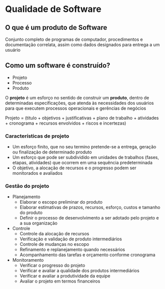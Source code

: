 # Qualidade de Software

## O que é um produto de Software

Conjunto completo de programas de computador, procedimentos e documentação correlata, assim como dados designados para entrega a um usuário

## Como um software é construído?

- Projeto
- Processo
- Produto

O **projeto** é um esforço no sentido de construir um **produto**, dentro de determinadas especificações, que atenda às necessidades dos usuários para que executem processos operacionais e gerências de negócios

Projeto = (titulo + objetivos + justificativas + plano de trabalho + atividades + cronograma + recursos envolvidos + riscos e incertezas)

### Características de projeto

- Um esforço finito, que no seu termino pretende-se a entrega, geração ou finalização de determinado produto
- Um esforço que pode ser subdividido em unidades de trabalhos (fases, etapas, atividades) que ocorrem em uma sequência predeterminada
- O objetivo, a alocação de recursos e o progresso podem ser monitorados e avaliados

### Gestão do projeto

- Planejamento
  - Elaborar o escopo preliminar do produto
  - Elaborar estimativas de prazos, recursos, esforço, custos e tamanho do produto
  - Definir o processo de desenvolvimento a ser adotado pelo projeto e a sua organização
- Controle
  - Controle da alocação de recursos
  - Verificação e validação de produto intermediários
  - Controle de mudanças no escopo
  - Refinamento e replanejamento quando necessários
  - Acompanhamento das tarefas e orçamento conforme cronograma
- Monitoramento
  - Verificar o progresso do projeto
  - Verificar e avaliar a qualidade dos produtos intermediários
  - Verificar e avaliar a produtividade da equipe
  - Avaliar o projeto em termos financeiros